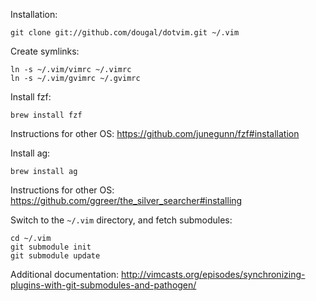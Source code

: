 Installation:

    git clone git://github.com/dougal/dotvim.git ~/.vim

Create symlinks:

    ln -s ~/.vim/vimrc ~/.vimrc
    ln -s ~/.vim/gvimrc ~/.gvimrc

Install fzf:

    brew install fzf

  Instructions for other OS: https://github.com/junegunn/fzf#installation

Install ag:

    brew install ag

  Instructions for other OS: https://github.com/ggreer/the_silver_searcher#installing

Switch to the `~/.vim` directory, and fetch submodules:

    cd ~/.vim
    git submodule init
    git submodule update

Additional documentation: http://vimcasts.org/episodes/synchronizing-plugins-with-git-submodules-and-pathogen/

